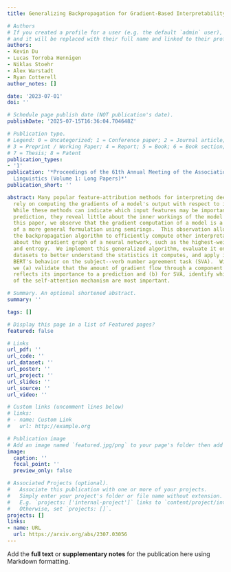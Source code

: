 ```yaml
---
title: Generalizing Backpropagation for Gradient-Based Interpretability

# Authors
# If you created a profile for a user (e.g. the default `admin` user), write the username (folder name) here
# and it will be replaced with their full name and linked to their profile.
authors:
- Kevin Du
- Lucas Torroba Hennigen
- Niklas Stoehr
- Alex Warstadt
- Ryan Cotterell
author_notes: []

date: '2023-07-01'
doi: ''

# Schedule page publish date (NOT publication's date).
publishDate: '2025-07-15T16:36:04.704648Z'

# Publication type.
# Legend: 0 = Uncategorized; 1 = Conference paper; 2 = Journal article;
# 3 = Preprint / Working Paper; 4 = Report; 5 = Book; 6 = Book section;
# 7 = Thesis; 8 = Patent
publication_types:
- '1'
publication: '*Proceedings of the 61th Annual Meeting of the Association for Computational
  Linguistics (Volume 1: Long Papers)*'
publication_short: ''

abstract: Many popular feature-attribution methods for interpreting deep neural networks
  rely on computing the gradients of a model's output with respect to its inputs.
  While these methods can indicate which input features may be important for the model's
  prediction, they reveal little about the inner workings of the model itself. In
  this paper, we observe that the gradient computation of a model is a special case
  of a more general formulation using semirings.  This observation allows us to generalize
  the backpropagation algorithm to efficiently compute other interpretable statistics
  about the gradient graph of a neural network, such as the highest-weighted path
  and entropy.  We implement this generalized algorithm, evaluate it on synthetic
  datasets to better understand the statistics it computes, and apply it to study
  BERT's behavior on the subject--verb number agreement task (SVA).  With this method,
  we (a) validate that the amount of gradient flow through a component of a model
  reflects its importance to a prediction and (b) for SVA, identify which pathways
  of the self-attention mechanism are most important.

# Summary. An optional shortened abstract.
summary: ''

tags: []

# Display this page in a list of Featured pages?
featured: false

# Links
url_pdf: ''
url_code: ''
url_dataset: ''
url_poster: ''
url_project: ''
url_slides: ''
url_source: ''
url_video: ''

# Custom links (uncomment lines below)
# links:
# - name: Custom Link
#   url: http://example.org

# Publication image
# Add an image named `featured.jpg/png` to your page's folder then add a caption below.
image:
  caption: ''
  focal_point: ''
  preview_only: false

# Associated Projects (optional).
#   Associate this publication with one or more of your projects.
#   Simply enter your project's folder or file name without extension.
#   E.g. `projects: ['internal-project']` links to `content/project/internal-project/index.md`.
#   Otherwise, set `projects: []`.
projects: []
links:
- name: URL
  url: https://arxiv.org/abs/2307.03056
---
```


Add the **full text** or **supplementary notes** for the publication here using Markdown formatting.
